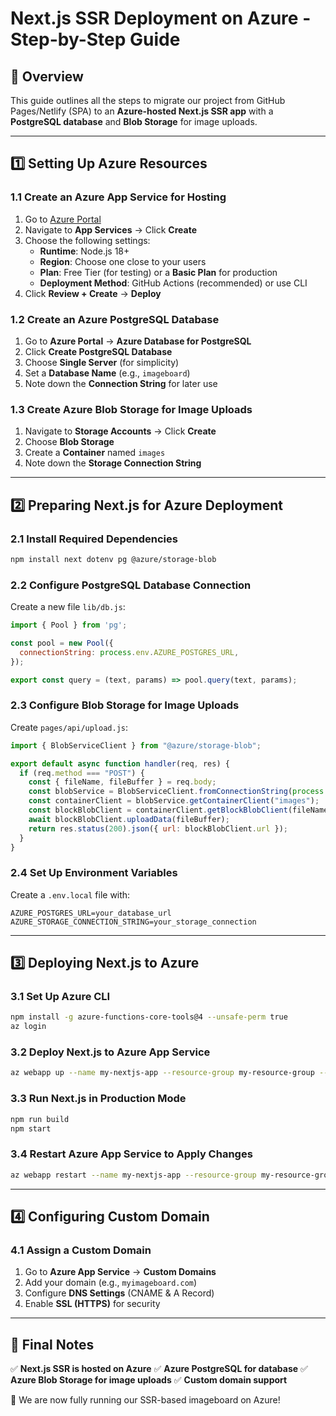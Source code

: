 # **Next.js SSR Deployment on Azure - Step-by-Step Guide**

## **📌 Overview**
This guide outlines all the steps to migrate our project from GitHub Pages/Netlify (SPA) to an **Azure-hosted Next.js SSR app** with a **PostgreSQL database** and **Blob Storage** for image uploads.

---
## **1️⃣ Setting Up Azure Resources**

### **1.1 Create an Azure App Service for Hosting**
1. Go to [Azure Portal](https://portal.azure.com/)
2. Navigate to **App Services** → Click **Create**
3. Choose the following settings:
   - **Runtime**: Node.js 18+
   - **Region**: Choose one close to your users
   - **Plan**: Free Tier (for testing) or a **Basic Plan** for production
   - **Deployment Method**: GitHub Actions (recommended) or use CLI
4. Click **Review + Create** → **Deploy**

### **1.2 Create an Azure PostgreSQL Database**
1. Go to **Azure Portal** → **Azure Database for PostgreSQL**
2. Click **Create PostgreSQL Database**
3. Choose **Single Server** (for simplicity)
4. Set a **Database Name** (e.g., `imageboard`)
5. Note down the **Connection String** for later use

### **1.3 Create Azure Blob Storage for Image Uploads**
1. Navigate to **Storage Accounts** → Click **Create**
2. Choose **Blob Storage**
3. Create a **Container** named `images`
4. Note down the **Storage Connection String**

---
## **2️⃣ Preparing Next.js for Azure Deployment**

### **2.1 Install Required Dependencies**
```sh
npm install next dotenv pg @azure/storage-blob
```

### **2.2 Configure PostgreSQL Database Connection**
Create a new file `lib/db.js`:
```js
import { Pool } from 'pg';

const pool = new Pool({
  connectionString: process.env.AZURE_POSTGRES_URL,
});

export const query = (text, params) => pool.query(text, params);
```

### **2.3 Configure Blob Storage for Image Uploads**
Create `pages/api/upload.js`:
```js
import { BlobServiceClient } from "@azure/storage-blob";

export default async function handler(req, res) {
  if (req.method === "POST") {
    const { fileName, fileBuffer } = req.body;
    const blobService = BlobServiceClient.fromConnectionString(process.env.AZURE_STORAGE_CONNECTION_STRING);
    const containerClient = blobService.getContainerClient("images");
    const blockBlobClient = containerClient.getBlockBlobClient(fileName);
    await blockBlobClient.uploadData(fileBuffer);
    return res.status(200).json({ url: blockBlobClient.url });
  }
}
```

### **2.4 Set Up Environment Variables**
Create a `.env.local` file with:
```
AZURE_POSTGRES_URL=your_database_url
AZURE_STORAGE_CONNECTION_STRING=your_storage_connection
```

---
## **3️⃣ Deploying Next.js to Azure**

### **3.1 Set Up Azure CLI**
```sh
npm install -g azure-functions-core-tools@4 --unsafe-perm true
az login
```

### **3.2 Deploy Next.js to Azure App Service**
```sh
az webapp up --name my-nextjs-app --resource-group my-resource-group --runtime "NODE|18-lts"
```

### **3.3 Run Next.js in Production Mode**
```sh
npm run build
npm start
```

### **3.4 Restart Azure App Service to Apply Changes**
```sh
az webapp restart --name my-nextjs-app --resource-group my-resource-group
```

---
## **4️⃣ Configuring Custom Domain**

### **4.1 Assign a Custom Domain**
1. Go to **Azure App Service** → **Custom Domains**
2. Add your domain (e.g., `myimageboard.com`)
3. Configure **DNS Settings** (CNAME & A Record)
4. Enable **SSL (HTTPS)** for security

---
## **🎯 Final Notes**
✅ **Next.js SSR is hosted on Azure**
✅ **Azure PostgreSQL for database**
✅ **Azure Blob Storage for image uploads**
✅ **Custom domain support**

🚀 We are now fully running our SSR-based imageboard on Azure!

